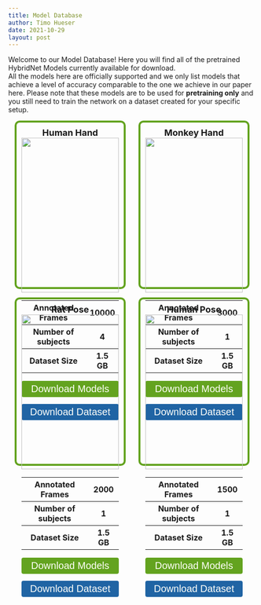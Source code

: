 ```yaml
---
title: Model Database
author: Timo Hueser
date: 2021-10-29
layout: post
---
```


<style>
.flex_align {
	display: flex;
	flex-flow: no wrap;
	flex-direction: row;
}

@media all and (max-width: 500px) {
	.flex_align {
		display: flex;
		flex-flow: wrap;
		flex-direction: column;
	}
}

.frame {
  border: 4px solid #63a31f;
  padding: 10px 10px;
  border-radius: 10px;
  margin-right: 2.5%;
  margin-left: 2.5%;
	width = 30%;
}

.button {
  border: none;
  color: #fffffa;
  padding: 5px 10px 5px 10px;
  text-align: center;
  text-decoration: none;
  display: inline-block;
  font-size: 20px;
  cursor: pointer;
  border-radius: 4px;
  display: inline-block;
  width: auto;
  float: center;
  width:100%;
  background-color: #63a31f;
  align: center;
}

.button_green {
  background-color: #63a31f;
}

.button_blue {
  background-color: #2064a4ff;
}

</style>

Welcome to our Model Database! Here you will find all of the pretrained HybridNet Models currently available for download.\
All the models here are officially supported and we only list models that achieve a level of accuracy comparable to the one we achieve in our paper here.
Please note that these models are to be used for **pretraining only** and you still need to train the network on a dataset created for your specific setup.

<div class="flex_align">
    <div class="frame" align="center">
    <span style="font-size:18px"><b>Human Hand</b></span><br>
    <img width="100%" src="docs/assets/gifs/Human.gif">
    <table>
      <tr>
        <th>Annotated Frames</th>
        <th>10000</th>
      </tr>
      <tr>
        <th>Number of subjects</th>
        <th>4</th>
      </tr>
      <tr>
        <th>Dataset Size</th>
        <th>1.5 GB</th>
      </tr>
    </table>
    <form method="get" action="docs/assets/Vortex-d_5.pth">
    <button class="button button_green">Download Models</button>
    </form>
    <form method="get" action="docs/assets/Vortex-d_5.pth">
    <button class="button button_blue">Download Dataset</button>
    </form>
    </div>
		<br>
    <div class="frame" align="center">
    <span style="font-size:18px"><b>Monkey Hand</b></span><br>
    <img width="100%" src="docs/assets/gifs/Monkey.gif">
    <table>
      <tr>
        <th>Annotated Frames</th>
        <th>3000</th>
      </tr>
      <tr>
        <th>Number of subjects</th>
        <th>1</th>
      </tr>
      <tr>
        <th>Dataset Size</th>
        <th>1.5 GB</th>
      </tr>
    </table>
    <form method="get" action="docs/assets/Vortex-d_5.pth">
    <button class="button button_green">Download Models</button>
    </form>
    <form method="get" action="docs/assets/Vortex-d_5.pth">
    <button class="button button_blue">Download Dataset</button>
    </form>
    </div>
</div>

<br>

<div class="flex_align">
    <div class="frame" align="center">
    <span style="font-size:18px"><b>Rat Pose</b></span><br>
    <img width="100%" src="docs/assets/gifs/Rat.gif">
    <table>
      <tr>
        <th>Annotated Frames</th>
        <th>2000</th>
      </tr>
      <tr>
        <th>Number of subjects</th>
        <th>1</th>
      </tr>
      <tr>
        <th>Dataset Size</th>
        <th>1.5 GB</th>
      </tr>
    </table>
    <form method="get" action="docs/assets/Vortex-d_5.pth">
    <button class="button">Download Models</button>
    </form>
    <form method="get" action="docs/assets/Vortex-d_5.pth">
    <button class="button button_blue">Download Dataset</button>
    </form>
    </div>
		<br>
    <div class="frame" align="center">
    <span style="font-size:18px"><b>Human Pose</b></span><br>
    <img width="100%" src="docs/assets/gifs/Dancer.gif">
    <table>
      <tr>
        <th>Annotated Frames</th>
        <th>1500</th>
      </tr>
      <tr>
        <th>Number of subjects</th>
        <th>1</th>
      </tr>
      <tr>
        <th>Dataset Size</th>
        <th>1.5 GB</th>
      </tr>
    </table>
    <form method="get" action="docs/assets/Vortex-d_5.pth">
    <button class="button">Download Models</button>
    </form>
    <form method="get" action="docs/assets/Vortex-d_5.pth">
    <button class="button button_blue">Download Dataset</button>
    </form>
    </div>
</div>

